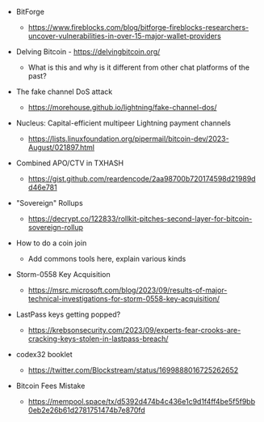 - BitForge
  - <https://www.fireblocks.com/blog/bitforge-fireblocks-researchers-uncover-vulnerabilities-in-over-15-major-wallet-providers>
     
- Delving Bitcoin - <https://delvingbitcoin.org/>
  - What is this and why is it different from other chat platforms of the past?
 
- The fake channel DoS attack
  - <https://morehouse.github.io/lightning/fake-channel-dos/>

- Nucleus: Capital-efficient multipeer Lightning payment channels
  - <https://lists.linuxfoundation.org/pipermail/bitcoin-dev/2023-August/021897.html>
 
- Combined APO/CTV in TXHASH
  - <https://gist.github.com/reardencode/2aa98700b720174598d21989dd46e781>

- "Sovereign" Rollups
  - <https://decrypt.co/122833/rollkit-pitches-second-layer-for-bitcoin-sovereign-rollup>

- How to do a coin join
  - Add commons tools here, explain various kinds

- Storm-0558 Key Acquisition
  - <https://msrc.microsoft.com/blog/2023/09/results-of-major-technical-investigations-for-storm-0558-key-acquisition/>

- LastPass keys getting popped?
  - <https://krebsonsecurity.com/2023/09/experts-fear-crooks-are-cracking-keys-stolen-in-lastpass-breach/>

- codex32 booklet
  - <https://twitter.com/Blockstream/status/1699888016725262652>

- Bitcoin Fees Mistake
  - <https://mempool.space/tx/d5392d474b4c436e1c9d1f4ff4be5f5f9bb0eb2e26b61d2781751474b7e870fd>

